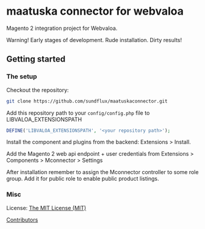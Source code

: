 maatuska connector for webvaloa
========

Magento 2 integration project for Webvaloa.

Warning! Early stages of development. Rude installation. Dirty results!

Getting started
---------------

### The setup

Checkout the repository:
```bash
git clone https://github.com/sundflux/maatuskaconnector.git
```

Add this repository path to your `config/config.php` file to LIBVALOA_EXTENSIONSPATH
```php
DEFINE('LIBVALOA_EXTENSIONSPATH', '<your repository path>');
```

Install the component and plugins from the backend: Extensions > Install.

Add the Magento 2 web api endpoint + user credentials from 
Extensions > Components > Mconnector > Settings

After installation remember to assign the Mconnector controller to
some role group. Add it for public role to enable public product listings.

### Misc
License: [The MIT License (MIT)](LICENSE)

[Contributors](CONTRIBUTORS.md)
